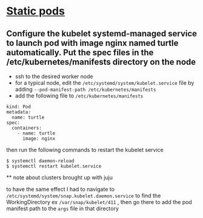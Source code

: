 # [Static pods](https://kubernetes.io/docs/tasks/administer-cluster/static-pod/#static-pod-creation) 

## Configure the kubelet systemd-managed service to launch pod with image nginx named turtle automatically. Put the spec files in the /etc/kubernetes/manifests directory on the node

- ssh to the desired worker node
- for a typical node, edit the `/etc/systemd/system/kubelet.service` file by adding `--pod-manifest-path /etc/kubernetes/manifests`
- add the following file to `/etc/kubernetes/manifests`
```
kind: Pod
metadata:
  name: turtle
spec:
  containers:
    - name: turtle
      image: nginx
```

then run the following commands to restart the kubelet service
```
$ systemctl daemon-reload
$ systemctl restart kubelet.service
```

** note about clusters brought up with juju

to have the same effect I had to navigate to `/etc/systemd/system/snap.kubelet.daemon.service` to find the WorkingDirectory ex `/var/snap/kubelet/411` , then go there to add the pod manifest path to the `args` file in that directory
